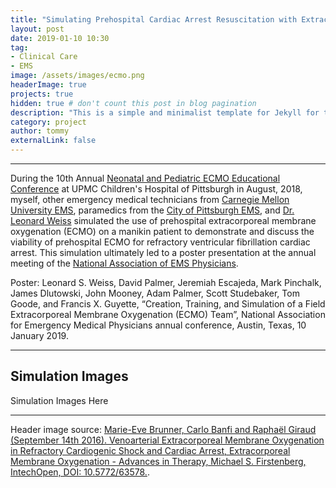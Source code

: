 ```yaml
---
title: "Simulating Prehospital Cardiac Arrest Resuscitation with Extracorporeal Membrane Oxygenation (ECMO)"
layout: post
date: 2019-01-10 10:30
tag:
- Clinical Care
- EMS
image: /assets/images/ecmo.png
headerImage: true
projects: true
hidden: true # don't count this post in blog pagination
description: "This is a simple and minimalist template for Jekyll for those who likes to eat noodles."
category: project
author: tommy
externalLink: false
---
```


---

During the 10th Annual <a href="http://www.chp.edu/health-care-professionals/cme/other-cme/neonatal-pediatric-ecls-educational-conference">Neonatal and Pediatric ECMO Educational Conference</a> at UPMC Children's Hospital of Pittsburgh in August, 2018, myself, other emergency medical technicians from <a href="https://www.cmuems.org/">Carnegie Mellon University EMS</a>, paramedics from the <a href="http://pittsburghpa.gov/ems/">City of Pittsburgh EMS</a>, and <a href="https://www.emergencymedicine.pitt.edu/people/leonard-weiss">Dr. Leonard Weiss</a> simulated the use of prehospital extracorporeal membrane oxygenation (ECMO) on a manikin patient to demonstrate and discuss the viability of prehospital ECMO for refractory ventricular fibrillation cardiac arrest. This simulation ultimately led to a poster presentation at the annual meeting of the <a href="https://naemsp.org/">National Association of EMS Physicians</a>. 

Poster: Leonard S. Weiss, David Palmer, Jeremiah Escajeda, Mark Pinchalk, James Dlutowski, John Mooney, Adam Palmer, Scott Studebaker, Tom Goode, and Francis X. Guyette, “Creation, Training, and Simulation of a Field Extracorporeal Membrane Oxygenation (ECMO) Team”, National Association for Emergency Medical Physicians annual conference, Austin, Texas, 10 January 2019.

---

## Simulation Images

Simulation Images Here

---

Header image source: <a href="https://www.intechopen.com/books/extracorporeal-membrane-oxygenation-advances-in-therapy/venoarterial-extracorporeal-membrane-oxygenation-in-refractory-cardiogenic-shock-and-cardiac-arrest">Marie-Eve Brunner, Carlo Banfi and Raphaël Giraud (September 14th 2016). Venoarterial Extracorporeal Membrane Oxygenation in Refractory Cardiogenic Shock and Cardiac Arrest, Extracorporeal Membrane Oxygenation - Advances in Therapy, Michael S. Firstenberg, IntechOpen, DOI: 10.5772/63578.</a>.
